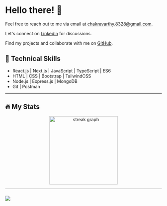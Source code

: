 # Hello there! 👋

Feel free to reach out to me via email at [chakravarthy.8328@gmail.com](mailto:chakravarthy.8328@gmail.com).

Let's connect on [LinkedIn](https://www.linkedin.com/in/chakravarthy-e-732569248/) for discussions.

Find my projects and collaborate with me on [GitHub](https://github.com/Chakravarthy-E).

## 🔧 Technical Skills
- React.js | Next.js | JavaScript | TypeScript | ES6
- HTML | CSS | Bootstrap | TailwindCSS
- Node.js | Express.js | MongoDB
- Git | Postman

---

## 🔥 My Stats

<div align="center">
  <img src="https://streak-stats.demolab.com?user=Chakravarthy-E&locale=en&mode=daily&theme=dark&hide_border=false&border_radius=5&order=3" height="220" alt="streak graph" />
</div>

---



###

<div align="left">
  <img src="https://visitor-badge.laobi.icu/badge?page_id=Chakravarthy-E.Chakravarthy-E&"  />
</div>
